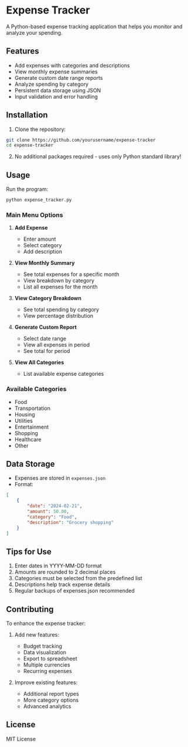 # Expense Tracker

A Python-based expense tracking application that helps you monitor and analyze your spending.

## Features

- Add expenses with categories and descriptions
- View monthly expense summaries
- Generate custom date range reports
- Analyze spending by category
- Persistent data storage using JSON
- Input validation and error handling

## Installation

1. Clone the repository:
```bash
git clone https://github.com/yourusername/expense-tracker
cd expense-tracker
```

2. No additional packages required - uses only Python standard library!

## Usage

Run the program:
```bash
python expense_tracker.py
```

### Main Menu Options

1. **Add Expense**
   - Enter amount
   - Select category
   - Add description

2. **View Monthly Summary**
   - See total expenses for a specific month
   - View breakdown by category
   - List all expenses for the month

3. **View Category Breakdown**
   - See total spending by category
   - View percentage distribution

4. **Generate Custom Report**
   - Select date range
   - View all expenses in period
   - See total for period

5. **View All Categories**
   - List available expense categories

### Available Categories

- Food
- Transportation
- Housing
- Utilities
- Entertainment
- Shopping
- Healthcare
- Other

## Data Storage

- Expenses are stored in `expenses.json`
- Format:
```json
[
    {
        "date": "2024-02-21",
        "amount": 50.00,
        "category": "Food",
        "description": "Grocery shopping"
    }
]
```

## Tips for Use

1. Enter dates in YYYY-MM-DD format
2. Amounts are rounded to 2 decimal places
3. Categories must be selected from the predefined list
4. Descriptions help track expense details
5. Regular backups of expenses.json recommended

## Contributing

To enhance the expense tracker:

1. Add new features:
   - Budget tracking
   - Data visualization
   - Export to spreadsheet
   - Multiple currencies
   - Recurring expenses

2. Improve existing features:
   - Additional report types
   - More category options
   - Advanced analytics

## License

MIT License
